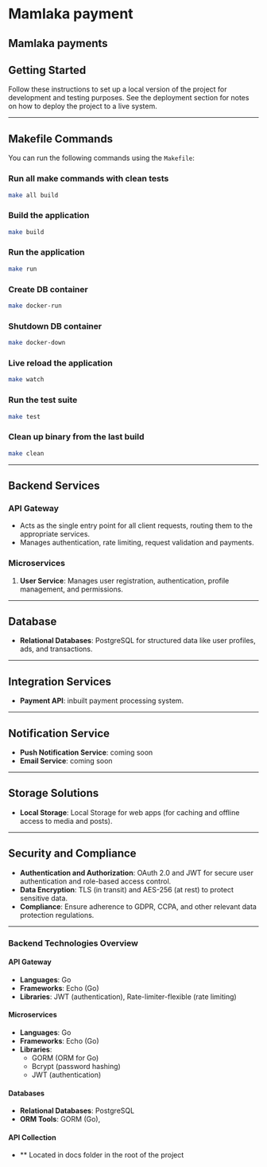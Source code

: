 # Mamlaka payment

Mamlaka payments
---

## Getting Started

Follow these instructions to set up a local version of the project for development and testing purposes. See the deployment section for notes on how to deploy the project to a live system.

---

## Makefile Commands

You can run the following commands using the `Makefile`:

### Run all make commands with clean tests
```bash
make all build
```

### Build the application
```bash
make build
```

### Run the application
```bash
make run
```

### Create DB container
```bash
make docker-run
```

### Shutdown DB container
```bash
make docker-down
```

### Live reload the application
```bash
make watch
```

### Run the test suite
```bash
make test
```

### Clean up binary from the last build
```bash
make clean
```

---

## Backend Services

### API Gateway
- Acts as the single entry point for all client requests, routing them to the appropriate services.
- Manages authentication, rate limiting, request validation and payments.

### Microservices
1. **User Service**: Manages user registration, authentication, profile management, and permissions.

---

## Database

- **Relational Databases**: PostgreSQL for structured data like user profiles, ads, and transactions.

---

## Integration Services

- **Payment API**: inbuilt payment processing system.

---

## Notification Service

- **Push Notification Service**: coming soon
- **Email Service**: coming soon

---

## Storage Solutions

- **Local Storage**: Local Storage for web apps (for caching and offline access to media and posts).

---

## Security and Compliance

- **Authentication and Authorization**: OAuth 2.0 and JWT for secure user authentication and role-based access control.
- **Data Encryption**: TLS (in transit) and AES-256 (at rest) to protect sensitive data.
- **Compliance**: Ensure adherence to GDPR, CCPA, and other relevant data protection regulations.

---

### Backend Technologies Overview

#### API Gateway
- **Languages**: Go
- **Frameworks**: Echo (Go)
- **Libraries**: JWT (authentication), Rate-limiter-flexible (rate limiting)

#### Microservices
- **Languages**: Go
- **Frameworks**: Echo (Go)
- **Libraries**:
    - GORM (ORM for Go)
    - Bcrypt (password hashing)
    - JWT (authentication)

#### Databases
- **Relational Databases**: PostgreSQL
- **ORM Tools**: GORM (Go),

#### API Collection
- ** Located in docs folder in the root of the project